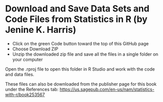 # Download and Save Data Sets and Code Files from Statistics in R (by Jenine K. Harris)

* Click on the green Code button toward the top of this GitHub page
* Choose Download ZIP
* Unzip the downloaded zip file and save all the files in a single folder on your computer

Open the .rproj file to open this folder in R Studio and work with the code and data files.

These files can also be downloaded from the publisher page for this book under the References tab: https://us.sagepub.com/en-us/nam/statistics-with-r/book253567
